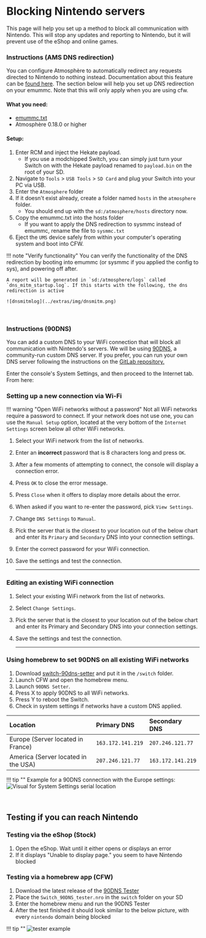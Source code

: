 # Blocking Nintendo servers

This page will help you set up a method to block all communication with Nintendo. This will stop any updates and reporting to Nintendo, but it will prevent use of the eShop and online games.

### **Instructions (AMS DNS redirection)**
You can configure Atmosphère to automatically redirect any requests directed to Nintendo to nothing instead. Documentation about this feature can be [found here](https://github.com/Atmosphere-NX/Atmosphere/blob/master/docs/features/dns_mitm.md). The section below will help you set up DNS redirection on your emummc. Note that this will only apply when you are using cfw.

#### What you need:

- <a href="../../files/emummc.txt" download>emummc.txt</a>
- Atmosphère 0.18.0 or higher

#### Setup:

1. Enter RCM and inject the Hekate payload.
    - If you use a modchipped Switch, you can simply just turn your Switch on with the Hekate payload renamed to `payload.bin` on the root of your SD.
2. Navigate to `Tools` > `USB Tools` > `SD Card` and plug your Switch into your PC via USB.
3. Enter the `Atmosphere` folder
4. If it doesn't exist already, create a folder named `hosts` in the `atmosphere` folder.
    - You should end up with the `sd:/atmosphere/hosts` directory now.
5. Copy the emummc.txt into the hosts folder
    - If you want to apply the DNS redirection to sysmmc instead of emummc, rename the file to `sysmmc.txt`
6. Eject the `UMS` device safely from within your computer's operating system and boot into CFW.

!!! note "Verify functionality"
    You can verify the functionality of the DNS redirection by booting into emummc (or sysmmc if you applied the config to sys), and powering off after.

    A report will be generated in `sd:/atmosphere/logs` called `dns_mitm_startup.log`. If this starts with the following, the dns redirection is active

    ![dnsmitmlog](../extras/img/dnsmitm.png)

&nbsp;

### **Instructions (90DNS)**
You can add a custom DNS to your WiFi connection that will block all communication with Nintendo's servers. We will be using [90DNS](https://gitlab.com/a/90dns), a community-run custom DNS server. If you prefer, you can run your own DNS server following the instructions on the [GitLab repository.](https://gitlab.com/a/90dns/blob/master/SELFHOST.md)

Enter the console's System Settings, and then proceed to the Internet tab. From here:


### **Setting up a new connection via Wi-Fi**

!!! warning "Open WiFi networks without a password"
    Not all WiFi networks require a password to connect. If your network does not use one, you can use the `Manual Setup` option, located at the very bottom of the `Internet Settings` screen below all other WiFi networks.

1. Select your WiFi network from the list of networks.
2. Enter an **incorrect** password that is 8 characters long and press `OK`.
3. After a few moments of attempting to connect, the console will display a connection error.
4. Press `OK` to close the error message.
5. Press `Close` when it offers to display more details about the error.
6. When asked if you want to re-enter the password, pick `View Settings`.
7. Change `DNS Settings` to `Manual`.
8. Pick the server that is the closest to your location out of the below chart and enter its `Primary` and `Secondary` DNS into your connection settings.
9. Enter the correct password for your WiFi connection.
10. Save the settings and test the connection.

    -----

### **Editing an existing WiFi connection**
1. Select your existing WiFi network from the list of networks.
2. Select `Change Settings`.
3. Pick the server that is the closest to your location out of the below chart and enter its Primary and Secondary DNS into your connection settings.
4. Save the settings and test the connection.

    -----

### **Using homebrew to set 90DNS on all existing WiFi networks**
1. Download [switch-90dns-setter](https://github.com/suchmememanyskill/switch-90dns-setter/releases) and put it in the `/switch` folder.
2. Launch CFW and open the homebrew menu.
3. Launch `90DNS Setter`.
4. Press X to apply 90DNS to all WiFi networks.
5. Press Y to reboot the Switch.
6. Check in system settings if networks have a custom DNS applied.


| Location                              | Primary DNS         | Secondary DNS       |
|:--------------------------------------|:--------------------|:--------------------|
| Europe (Server located in France)     | `163.172.141.219`   | `207.246.121.77`    |
| America (Server located in the USA)   | `207.246.121.77`    | `163.172.141.219`   |


!!! tip ""
    Example for a 90DNS connection with the Europe settings:
    ![Visual for System Settings serial location](../extras/img/blocking_updates.png)


&nbsp;

## Testing if you can reach Nintendo

### **Testing via the eShop (Stock)**
1. Open the eShop. Wait until it either opens or displays an error
2. If it displays "Unable to display page." you seem to have Nintendo blocked

### **Testing via a homebrew app (CFW)**
1. Download the latest release of the [90DNS Tester](https://github.com/meganukebmp/Switch_90DNS_tester/releases)
2. Place the `Switch_90DNS_tester.nro` in the `switch` folder on your SD
3. Enter the homebrew menu and run the 90DNS Tester
4. After the test finished it should look similar to the below picture, with every `nintendo` domain being blocked

!!! tip ""
    ![tester example](../extras/img/90dns_tester_switch.jpg)
